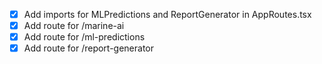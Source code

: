 - [x] Add imports for MLPredictions and ReportGenerator in AppRoutes.tsx
- [x] Add route for /marine-ai
- [x] Add route for /ml-predictions
- [x] Add route for /report-generator
